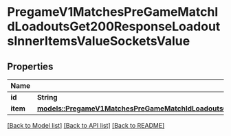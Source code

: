 # PregameV1MatchesPreGameMatchIdLoadoutsGet200ResponseLoadoutsInnerItemsValueSocketsValue

## Properties

Name | Type | Description | Notes
------------ | ------------- | ------------- | -------------
**id** | **String** | UUID | 
**item** | [**models::PregameV1MatchesPreGameMatchIdLoadoutsGet200ResponseLoadoutsInnerItemsValueSocketsValueItem**](_pregame_v1_matches__pre_game_match_id__loadouts_get_200_response_Loadouts_inner_Items_value_Sockets_value_Item.md) |  | 

[[Back to Model list]](../README.md#documentation-for-models) [[Back to API list]](../README.md#documentation-for-api-endpoints) [[Back to README]](../README.md)


